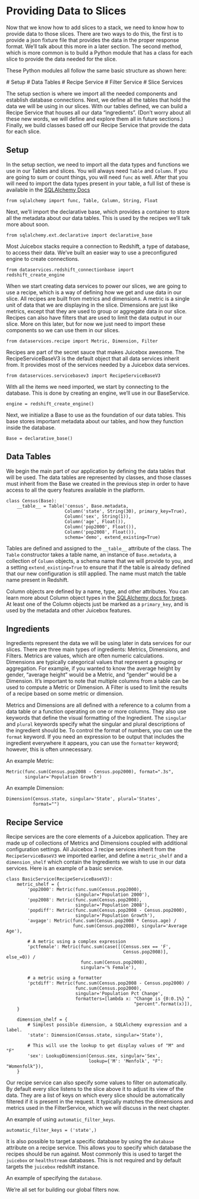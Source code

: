 # Providing Data to Slices

Now that we know how to add slices to a stack, we need to know how to provide data to those slices. There are two ways to do this, the first is to provide a json fixture file that provides the data in the proper response format. We’ll talk about this more in a later section. The second method, which is more common is to build a Python module that has a class for each slice to provide the data needed for the slice.

These Python modules all follow the same basic structure as shown here:

\# Setup \# Data Tables \# Recipe Service \# Filter Service \# Slice Services

The setup section is where we import all the needed components and establish database connections. Next, we define all the tables that hold the data we will be using in our slices. With our tables defined, we can build a Recipe Service that houses all our data “ingredients”. \(Don’t worry about all these new words, we will define and explore them all in future sections.\) Finally, we build classes based off our Recipe Service that provide the data for each slice.

## Setup

In the setup section, we need to import all the data types and functions we use in our Tables and slices. You will always need `Table` and `Column`. If you are going to sum or count things, you will need `func` as well. After that you will need to import the data types present in your table, a full list of these is available in the [SQLAlchemy Docs](http://docs.sqlalchemy.org/en/rel_1_0/core/type_basics.html)

```text
from sqlalchemy import func, Table, Column, String, Float
```

Next, we’ll import the declarative base, which provides a container to store all the metadata about our data tables. This is used by the recipes we’ll talk more about soon.

```text
from sqlalchemy.ext.declarative import declarative_base
```

Most Juicebox stacks require a connection to Redshift, a type of database, to access their data. We’ve built an easier way to use a preconfigured engine to create connections.

```text
from dataservices.redshift_connectionbase import redshift_create_engine
```

When we start creating data services to power our slices, we are going to use a recipe, which is a way of defining how we get and use data in our slice. All recipes are built from metrics and dimensions. A metric is a single unit of data that we are displaying in the slice. Dimensions are just like metrics, except that they are used to group or aggregate data in our slice. Recipes can also have filters that are used to limit the data output in our slice. More on this later, but for now we just need to import these components so we can use them in our slices.

```text
from dataservices.recipe import Metric, Dimension, Filter
```

Recipes are part of the secret sauce that makes Juicebox awesome. The RecipeServiceBaseV3 is the default object that all data services inherit from. It provides most of the services needed by a Juicebox data services.

```text
from dataservices.servicebasev3 import RecipeServiceBaseV3
```

With all the items we need imported, we start by connecting to the database. This is done by creating an engine, we’ll use in our BaseService.

```text
engine = redshift_create_engine()
```

Next, we initialize a Base to use as the foundation of our data tables. This base stores important metadata about our tables, and how they function inside the database.

```text
Base = declarative_base()
```

## Data Tables

We begin the main part of our application by defining the data tables that will be used. The data tables are represented by classes, and those classes must inherit from the Base we created in the previous step in order to have access to all the query features available in the platform.

```text
class Census(Base):
    __table__ = Table('census', Base.metadata,
                      Column('state', String(30), primary_key=True),
                      Column('sex', String(1)),
                      Column('age', Float()),
                      Column('pop2000', Float()),
                      Column('pop2008', Float()),
                      schema='demo', extend_existing=True)
```

Tables are defined and assigned to the `__table__` attribute of the class. The `Table` constructor takes a table name, an instance of `Base.metadata`, a collection of `Column` objects, a schema name that we will provide to you, and a setting `extend_existing=True` to ensure that if the table is already defined that our new configuration is still applied. The name must match the table name present in Redshift.

Column objects are defined by a name, type, and other attributes. You can learn more about Column object types in the [SQLAlchemy docs for types](http://docs.sqlalchemy.org/en/rel_1_0/core/types.html). At least one of the Column objects just be marked as a `primary_key`, and is used by the metadata and other Juicebox features.

## Ingredients

Ingredients represent the data we will be using later in data services for our slices. There are three main types of ingredients: Metrics, Dimensions, and Filters. Metrics are values, which are often numeric calculations. Dimensions are typically categorical values that represent a grouping or aggregation. For example, if you wanted to know the average height by gender, “average height” would be a Metric, and “gender” would be a Dimension. It’s important to note that multiple columns from a table can be used to compute a Metric or Dimension. A Filter is used to limit the results of a recipe based on some metric or dimension.

Metrics and Dimensions are all defined with a reference to a column from a data table or a function operating on one or more columns. They also use keywords that define the visual formatting of the Ingredient. The `singular` and `plural` keywords specify what the singular and plural descriptions of the ingredient should be. To control the format of numbers, you can use the `format` keyword. If you need an expression to be output that includes the ingredient everywhere it appears, you can use the `formatter` keyword; however, this is often unnecessary.

An example Metric:

```text
Metric(func.sum(Census.pop2008 - Census.pop2000), format=".3s",
       singular='Population Growth')
```

An example Dimension:

```text
Dimension(Census.state, singular='State', plural='States',
          format="")
```

## Recipe Service

Recipe services are the core elements of a Juicebox application. They are made up of collections of Metrics and Dimensions coupled with additional configuration settings. All Juicebox 3 recipe services inherit from the `RecipeServiceBaseV3` we imported earlier, and define a `metric_shelf` and a `dimension_shelf` which contain the Ingredients we wish to use in our data services. Here is an example of a basic service.

```text
class BasicService(RecipeServiceBaseV3):
    metric_shelf = {
        'pop2000': Metric(func.sum(Census.pop2000),
                          singular='Population 2000'),
        'pop2008': Metric(func.sum(Census.pop2008),
                          singular='Population 2008'),
        'popdiff': Metric(func.sum(Census.pop2008 - Census.pop2000),
                          singular='Population Growth'),
        'avgage': Metric(func.sum(Census.pop2008 * Census.age) /
                         func.sum(Census.pop2008), singular='Average Age'),

        # A metric using a complex expression
        'pctfemale': Metric(func.sum(case([(Census.sex == 'F',
                                            Census.pop2008)], else_=0)) /
                            func.sum(Census.pop2008),
                            singular='% Female'),

        # a metric using a formatter
        'pctdiff': Metric(func.sum(Census.pop2008 - Census.pop2000) /
                          func.sum(Census.pop2000),
                          singular='Population Pct Change',
                          formatters=[lambda x: "Change is {0:0.1%} "
                                                "percent".format(x)]),
    }

    dimension_shelf = {
        # Simplest possible dimension, a SQLAlchemy expression and a label.
        'state': Dimension(Census.state, singular='State'),

        # This will use the lookup to get display values of "M" and "F"
        'sex': LookupDimension(Census.sex, singular='Sex',
                               lookup={'M': 'Menfolk', "F": "Womenfolk"}),
    }
```

Our recipe service can also specify some values to filter on automatically. By default every slice listens to the slice above it to adjust its view of the data. They are a list of keys on which every slice should be automatically filtered if it is present in the request. It typically matches the dimensions and metrics used in the FilterService, which we will discuss in the next chapter.

An example of using `automatic_filter_keys`.

```text
automatic_filter_keys = ('state',)
```

It is also possible to target a specific database by using the `database` attribute on a recipe service. This allows you to specify which database the recipes should be run against. Most commonly this is used to target the `juicebox` or `healthstream` databases. This is not required and by default targets the `juicebox` redshift instance.

An example of specifying the `database`.

We’re all set for building our global filters now.


